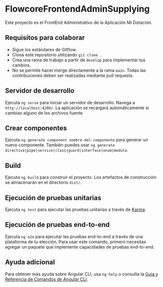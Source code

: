 # FlowcoreFrontendAdminSupplying

Este proyecto es el FrontEnd Administrativo de la Aplicación Mi Dotación.

## Requisitos para colaborar

- Sigue los estándares de Gitflow.
- Clona este repositorio utilizando `git clone `.
- Crea una rama de trabajo a partir de `develop` para implementar tus cambios.
- No se permite hacer merge directamente a la rama `main`. Todas las contribuciones deben ser realizadas mediante pull requests.

## Servidor de desarrollo

Ejecuta `ng serve` para iniciar un servidor de desarrollo. Navega a `http://localhost:4200/`. La aplicación se recargará automáticamente si cambias alguno de los archivos fuente.

## Crear componentes

Ejecuta `ng generate component nombre-del-componente` para generar un nuevo componente. También puedes usar `ng generate directive|pipe|service|class|guard|interface|enum|module`.

## Build

Ejecuta `ng build` para construir el proyecto. Los artefactos de construcción se almacenarán en el directorio `dist/`.

## Ejecución de pruebas unitarias

Ejecuta `ng test` para ejecutar las pruebas unitarias a través de [Karma](https://karma-runner.github.io).

## Ejecución de pruebas end-to-end

Ejecuta `ng e2e` para ejecutar las pruebas end-to-end a través de una plataforma de tu elección. Para usar este comando, primero necesitas agregar un paquete que implemente capacidades de pruebas end-to-end.

## Ayuda adicional

Para obtener más ayuda sobre Angular CLI, usa `ng help` o consulta la [Guía y Referencia de Comandos de Angular CLI](https://angular.dev/tools/cli).

